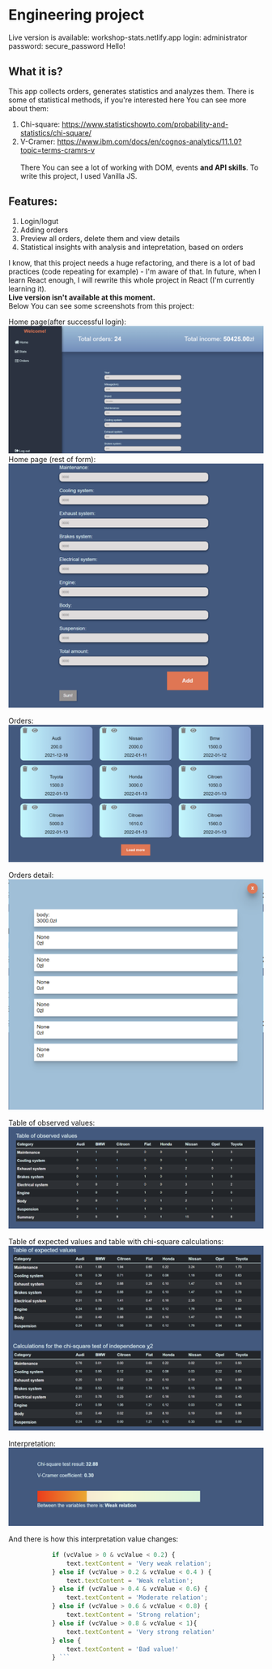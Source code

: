 # Engineering project
Live version is available: workshop-stats.netlify.app
login: administrator
password: secure_password
Hello!

## What it is?
This app collects orders, generates statistics and analyzes them. There is some of statistical methods, if you're interested here You can see more about them:
1. Chi-square: https://www.statisticshowto.com/probability-and-statistics/chi-square/
2. V-Cramer: https://www.ibm.com/docs/en/cognos-analytics/11.1.0?topic=terms-cramrs-v \
\
There You can see a lot of working with DOM, events **and API skills**. To write this project, I used Vanilla JS. 

## Features:
1. Login/logut 
2. Adding orders
3. Preview all orders, delete them and view details
4. Statistical insights with analysis and intepretation, based on orders

I know, that this project needs a huge refactoring, and there is a lot of bad practices (code repeating for example) - I'm aware of that. 
In future, when I learn React enough, I will rewrite this whole project in React (I'm currently learning it). \
**Live version isn't available at this moment.** \
Below You can see some screenshots from this project:

Home page(after successful login):
![Home page view](https://github.com/RafalDziuba/Automotive-workshop-with-statistical-data-analysis-module/blob/main/img/home-page.PNG) 
Home page (rest of form):
![Home page form view](https://github.com/RafalDziuba/Automotive-workshop-with-statistical-data-analysis-module/blob/main/img/form.PNG) 

Orders:
![Orders page view](https://github.com/RafalDziuba/Automotive-workshop-with-statistical-data-analysis-module/blob/main/img/orders-1.PNG)

Orders detail:
![Single order details view](https://github.com/RafalDziuba/Automotive-workshop-with-statistical-data-analysis-module/blob/main/img/orders-eye-click.PNG) 

Table of observed values:
![Table of observed values view](https://github.com/RafalDziuba/Automotive-workshop-with-statistical-data-analysis-module/blob/main/img/stats-table1.PNG)  

Table of expected values and table with chi-square calculations:
![Table of expected values and table with chi-square calculations view](https://github.com/RafalDziuba/Automotive-workshop-with-statistical-data-analysis-module/blob/main/img/stats%20table%202%203.PNG) 

Interpretation: 
![Interpretation calculations view](https://github.com/RafalDziuba/Automotive-workshop-with-statistical-data-analysis-module/blob/main/img/vc.PNG)

And there is how this interpretation value changes:
```javascript const text = document.getElementById('vci');
            if (vcValue > 0 & vcValue < 0.2) {
                text.textContent = 'Very weak relation';
            } else if (vcValue > 0.2 & vcValue < 0.4 ) {
                text.textContent = 'Weak relation';
            } else if (vcValue > 0.4 & vcValue < 0.6) {
                text.textContent = 'Moderate relation';
            } else if (vcValue > 0.6 & vcValue < 0.8) {
                text.textContent = 'Strong relation';
            } else if (vcValue > 0.8 & vcValue < 1){
                text.textContent = 'Very strong relation'
            } else {
                text.textContent = 'Bad value!'
            } ```
